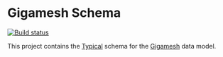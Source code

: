 # Gigamesh Schema

[![Build status](https://github.com/stepchowfun/gigamesh-schema/workflows/Continuous%20integration/badge.svg?branch=main)](https://github.com/stepchowfun/gigamesh-schema/actions?query=branch%3Amain)

This project contains the [Typical](https://github.com/stepchowfun/typical) schema for the [Gigamesh](https://paper.dropbox.com/doc/Gigamesh-a-graph-for-all-your-stuff--BVVy3rPrxm0u8jXS9dlzTwXaAg-0bDn25maMdzznQSeYhUeW) data model.
